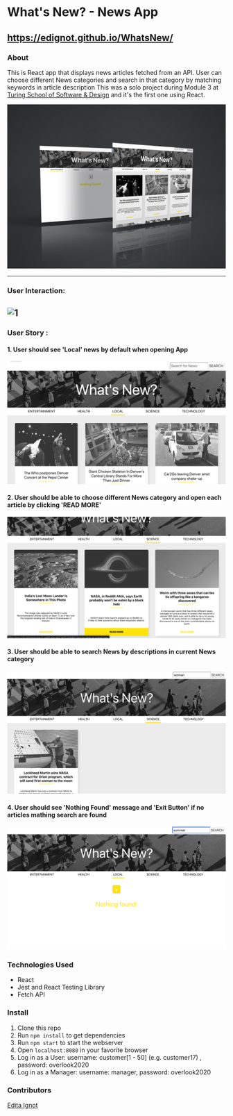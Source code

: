 # What's New? - News App 

## https://edignot.github.io/WhatsNew/

### About
This is React app that displays news articles fetched from an API. User can choose different News categories and search in that category by matching keywords in article description
This was a solo project during Module 3 at [Turing School of Software & Design](https://turing.io/) and it's the first one using React.

![whats new](/whatsnew.jpg)

---
### User Interaction:
![1](/img/1.gif)
---
### User Story : 
#### 1. User should see 'Local' news by default when opening App
![1](/img/1.png)
#### 2. User should be able to choose different News category and open each article by clicking 'READ MORE'
![2](/img/2.png)
#### 3. User should be able to search News by descriptions in current News category
![3](/img/3.png)
#### 4. User should see 'Nothing Found' message and 'Exit Button' if no articles mathing search are found
![4](/img/4.png)

### Technologies Used
- React
- Jest and React Testing Library
- Fetch API

### Install
1. Clone this repo
1. Run `npm install` to get dependencies
1. Run `npm start` to start the webserver 
1. Open `localhost:8080` in your favorite browser
1. Log in as a User:  username: customer[1 - 50] (e.g. customer17) , password: overlook2020
1. Log in as a Manager:  username: manager, password: overlook2020

### Contributors
[Edita Ignot](https://github.com/edignot)
